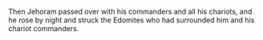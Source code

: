 Then Jehoram passed over with his commanders and all his chariots, and he rose by night and struck the Edomites who had surrounded him and his chariot commanders.
